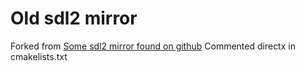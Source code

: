 # Old sdl2 mirror
Forked from [Some sdl2 mirror found on github](https://github.com/garyservin/sdl2)
Commented directx in  cmakelists.txt

